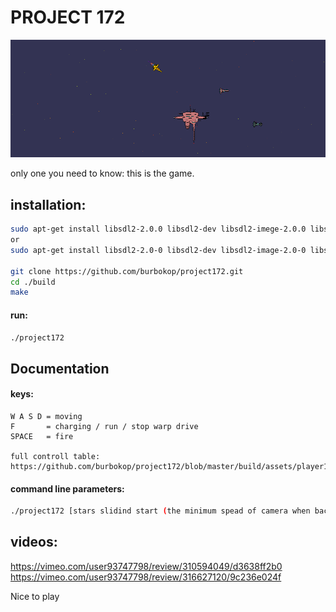 

# PROJECT 172


![alt text](https://github.com/burbokop/project172/blob/master/rewiev.png)


only one you need to know: this is the game.

## installation:
```bash
sudo apt-get install libsdl2-2.0.0 libsdl2-dev libsdl2-imege-2.0.0 libsdl2-imege-dev libsdl2-ttf-2.0.0 libsdl2-ttf-dev libsdl2-mixer-2.0.0 libsdl2-mixer-dev
or
sudo apt-get install libsdl2-2.0-0 libsdl2-dev libsdl2-image-2.0-0 libsdl2-image-dev libsdl2-ttf-2.0-0 libsdl2-ttf-dev libsdl2-mixer-2.0-0 libsdl2-mixer-dev

git clone https://github.com/burbokop/project172.git
cd ./build
make
```


#### run:
```bash
./project172
```


## Documentation

#### keys:
```
W A S D = moving
F       = charging / run / stop warp drive
SPACE   = fire

full controll table: https://github.com/burbokop/project172/blob/master/build/assets/player1.json

```

#### command line parameters:
```bash
./project172 [stars slidind start (the minimum spead of camera when background unables special effect) default = 12 pixel/tick]
```

## videos:
https://vimeo.com/user93747798/review/310594049/d3638ff2b0
https://vimeo.com/user93747798/review/316627120/9c236e024f


Nice to play
